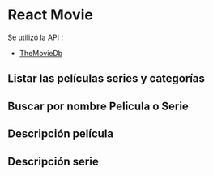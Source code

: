 # React Movie
Se utilizó la API : 
- [TheMovieDb](https://www.themoviedb.org)

## Listar las películas series y categorías
## Buscar por nombre Pelicula o Serie
## Descripción película 
## Descripción serie
